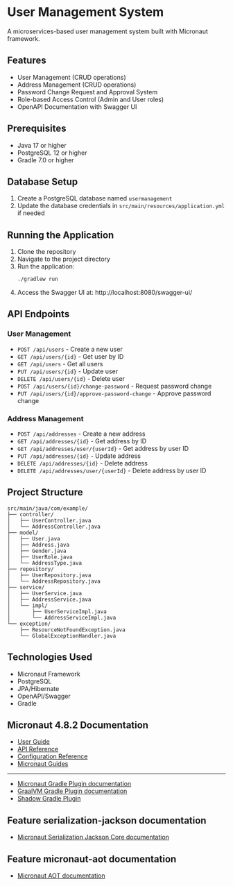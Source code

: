 # User Management System

A microservices-based user management system built with Micronaut framework.

## Features

- User Management (CRUD operations)
- Address Management (CRUD operations)
- Password Change Request and Approval System
- Role-based Access Control (Admin and User roles)
- OpenAPI Documentation with Swagger UI

## Prerequisites

- Java 17 or higher
- PostgreSQL 12 or higher
- Gradle 7.0 or higher

## Database Setup

1. Create a PostgreSQL database named `usermanagement`
2. Update the database credentials in `src/main/resources/application.yml` if needed

## Running the Application

1. Clone the repository
2. Navigate to the project directory
3. Run the application:
   ```bash
   ./gradlew run
   ```
4. Access the Swagger UI at: http://localhost:8080/swagger-ui/

## API Endpoints

### User Management

- `POST /api/users` - Create a new user
- `GET /api/users/{id}` - Get user by ID
- `GET /api/users` - Get all users
- `PUT /api/users/{id}` - Update user
- `DELETE /api/users/{id}` - Delete user
- `POST /api/users/{id}/change-password` - Request password change
- `PUT /api/users/{id}/approve-password-change` - Approve password change

### Address Management

- `POST /api/addresses` - Create a new address
- `GET /api/addresses/{id}` - Get address by ID
- `GET /api/addresses/user/{userId}` - Get address by user ID
- `PUT /api/addresses/{id}` - Update address
- `DELETE /api/addresses/{id}` - Delete address
- `DELETE /api/addresses/user/{userId}` - Delete address by user ID

## Project Structure

```
src/main/java/com/example/
├── controller/
│   ├── UserController.java
│   └── AddressController.java
├── model/
│   ├── User.java
│   ├── Address.java
│   ├── Gender.java
│   ├── UserRole.java
│   └── AddressType.java
├── repository/
│   ├── UserRepository.java
│   └── AddressRepository.java
├── service/
│   ├── UserService.java
│   ├── AddressService.java
│   └── impl/
│       ├── UserServiceImpl.java
│       └── AddressServiceImpl.java
└── exception/
    ├── ResourceNotFoundException.java
    └── GlobalExceptionHandler.java
```

## Technologies Used

- Micronaut Framework
- PostgreSQL
- JPA/Hibernate
- OpenAPI/Swagger
- Gradle

## Micronaut 4.8.2 Documentation

- [User Guide](https://docs.micronaut.io/4.8.2/guide/index.html)
- [API Reference](https://docs.micronaut.io/4.8.2/api/index.html)
- [Configuration Reference](https://docs.micronaut.io/4.8.2/guide/configurationreference.html)
- [Micronaut Guides](https://guides.micronaut.io/index.html)
---

- [Micronaut Gradle Plugin documentation](https://micronaut-projects.github.io/micronaut-gradle-plugin/latest/)
- [GraalVM Gradle Plugin documentation](https://graalvm.github.io/native-build-tools/latest/gradle-plugin.html)
- [Shadow Gradle Plugin](https://gradleup.com/shadow/)
## Feature serialization-jackson documentation

- [Micronaut Serialization Jackson Core documentation](https://micronaut-projects.github.io/micronaut-serialization/latest/guide/)


## Feature micronaut-aot documentation

- [Micronaut AOT documentation](https://micronaut-projects.github.io/micronaut-aot/latest/guide/)


